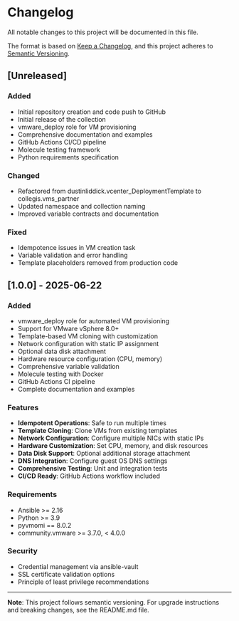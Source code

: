 # Changelog

All notable changes to this project will be documented in this file.

The format is based on [Keep a Changelog](https://keepachangelog.com/en/1.0.0/),
and this project adheres to [Semantic Versioning](https://semver.org/spec/v2.0.0.html).

## [Unreleased]

### Added
- Initial repository creation and code push to GitHub
- Initial release of the collection
- vmware_deploy role for VM provisioning
- Comprehensive documentation and examples
- GitHub Actions CI/CD pipeline
- Molecule testing framework
- Python requirements specification

### Changed
- Refactored from dustinliddick.vcenter_DeploymentTemplate to collegis.vms_partner
- Updated namespace and collection naming
- Improved variable contracts and documentation

### Fixed
- Idempotence issues in VM creation task
- Variable validation and error handling
- Template placeholders removed from production code

## [1.0.0] - 2025-06-22

### Added
- vmware_deploy role for automated VM provisioning
- Support for VMware vSphere 8.0+
- Template-based VM cloning with customization
- Network configuration with static IP assignment
- Optional data disk attachment
- Hardware resource configuration (CPU, memory)
- Comprehensive variable validation
- Molecule testing with Docker
- GitHub Actions CI pipeline
- Complete documentation and examples

### Features
- **Idempotent Operations**: Safe to run multiple times
- **Template Cloning**: Clone VMs from existing templates
- **Network Configuration**: Configure multiple NICs with static IPs
- **Hardware Customization**: Set CPU, memory, and disk resources
- **Data Disk Support**: Optional additional storage attachment
- **DNS Integration**: Configure guest OS DNS settings
- **Comprehensive Testing**: Unit and integration tests
- **CI/CD Ready**: GitHub Actions workflow included

### Requirements
- Ansible >= 2.16
- Python >= 3.9
- pyvmomi == 8.0.2
- community.vmware >= 3.7.0, < 4.0.0

### Security
- Credential management via ansible-vault
- SSL certificate validation options
- Principle of least privilege recommendations

---

**Note**: This project follows semantic versioning. For upgrade instructions and breaking changes, see the README.md file.